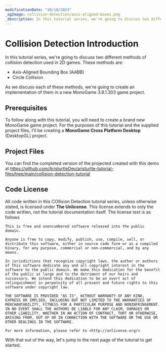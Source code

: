 ```yaml
---
modificationDate: "10/18/2023"
_ogImage: collision-detection/axis-aligned-boxes.png
_description: In this tutorial series, we're going to discuss two different methods of collision detection used in 2D games
---
```


# Collision Detection Introduction
In this tutorial series, we're going to discuss two different methods of collision detection used in 2D games.  These methods are:

- Axis-Aligned Bounding Box (AABB)
- Circle Collision

As we discuss each of these methods, we're going to create an implementation of them in a new MonoGame 3.8.1.303 game project.

## Prerequisites
To follow along with this tutorial, you will need to create a brand new MonoGame game project.  For the purposes of this tutorial and the supplied project files, I'll be creating a **MonoGame Cross Platform Desktop** (DesktopGL) project.

## Project Files
You can find the completed version of the projected created with this demo at https://github.com/AristurtleDev/aristurlte-tutorial-files/tree/main/collision-detection-tutorial

## Code License
All code written in this COllision Detection tutorial series, unless otherwise stated, is licensed under **The Unlicense**.  This license extends to only the code written, not the tutorial documentation itself.  The license text is as follows

```
This is free and unencumbered software released into the public domain.

Anyone is free to copy, modify, publish, use, compile, sell, or
distribute this software, either in source code form or as a compiled
binary, for any purpose, commercial or non-commercial, and by any
means.

In jurisdictions that recognize copyright laws, the author or authors
of this software dedicate any and all copyright interest in the
software to the public domain. We make this dedication for the benefit
of the public at large and to the detriment of our heirs and
successors. We intend this dedication to be an overt act of
relinquishment in perpetuity of all present and future rights to this
software under copyright law.

THE SOFTWARE IS PROVIDED "AS IS", WITHOUT WARRANTY OF ANY KIND,
EXPRESS OR IMPLIED, INCLUDING BUT NOT LIMITED TO THE WARRANTIES OF
MERCHANTABILITY, FITNESS FOR A PARTICULAR PURPOSE AND NONINFRINGEMENT.
IN NO EVENT SHALL THE AUTHORS BE LIABLE FOR ANY CLAIM, DAMAGES OR
OTHER LIABILITY, WHETHER IN AN ACTION OF CONTRACT, TORT OR OTHERWISE,
ARISING FROM, OUT OF OR IN CONNECTION WITH THE SOFTWARE OR THE USE OR
OTHER DEALINGS IN THE SOFTWARE.

For more information, please refer to <http://unlicense.org/>
```

With that out of the way, let's jump to the next page of the tutorial to get started.
